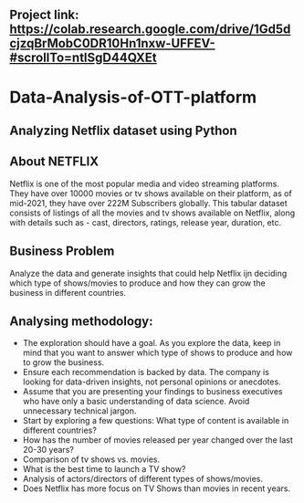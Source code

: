 ## Project link: https://colab.research.google.com/drive/1Gd5dcjzqBrMobC0DR10Hn1nxw-UFFEV-#scrollTo=ntlSgD44QXEt

# Data-Analysis-of-OTT-platform
## Analyzing Netflix dataset using Python

## About NETFLIX

Netflix is one of the most popular media and video streaming platforms. They have over 10000 movies or tv shows available on their platform, as of mid-2021, they have over 222M Subscribers globally. This tabular dataset consists of listings of all the movies and tv shows available on Netflix, along with details such as - cast, directors, ratings, release year, duration, etc.

## Business Problem

Analyze the data and generate insights that could help Netflix ijn deciding which type of shows/movies to produce and how they can grow the business in different countries.

## Analysing methodology:

- The exploration should have a goal. As you explore the data, keep in mind that you want to answer which type of shows to produce and how to grow the business.
- Ensure each recommendation is backed by data. The company is looking for data-driven insights, not personal opinions or anecdotes.
- Assume that you are presenting your findings to business executives who have only a basic understanding of data science. Avoid unnecessary technical jargon.
- Start by exploring a few questions: What type of content is available in different countries?
- How has the number of movies released per year changed over the last 20-30 years?
- Comparison of tv shows vs. movies.
- What is the best time to launch a TV show?
- Analysis of actors/directors of different types of shows/movies.
- Does Netflix has more focus on TV Shows than movies in recent years.



